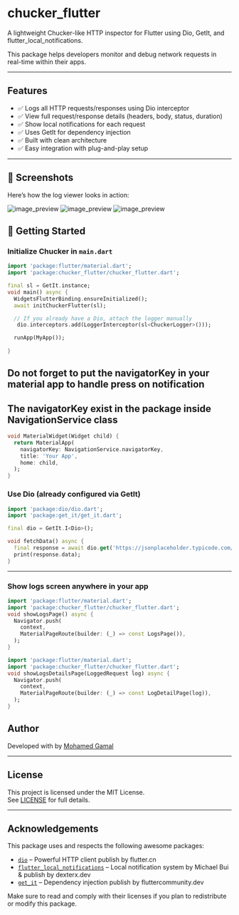 # chucker_flutter

A lightweight Chucker-like HTTP inspector for Flutter using Dio, GetIt, and flutter_local_notifications.

This package helps developers monitor and debug network requests in real-time within their apps.

---

## Features

- ✅ Logs all HTTP requests/responses using Dio interceptor
- ✅ View full request/response details (headers, body, status, duration)
- ✅ Show local notifications for each request
- ✅ Uses GetIt for dependency injection
- ✅ Built with clean architecture
- ✅ Easy integration with plug-and-play setup

---

## 📸 Screenshots

Here’s how the log viewer looks in action:

![image_preview](https://raw.githubusercontent.com/EngGemy95/chucker/refs/heads/master/assets/image1.jpg?token=GHSAT0AAAAAADG76NCNNMLI67H4PAUU3TKA2DOMFRQ)
![image_preview](https://raw.githubusercontent.com/EngGemy95/chucker/refs/heads/master/assets/image2.jpg?token=GHSAT0AAAAAADG76NCMRWT3QX3IVTLLDSPG2DOMF6A)
![image_preview](https://raw.githubusercontent.com/EngGemy95/chucker/refs/heads/master/assets/image3.jpg?token=GHSAT0AAAAAADG76NCMRA5VXBLQROVJD7UW2DOMGGQ)



## 🚀 Getting Started

### Initialize Chucker in `main.dart`

```dart
import 'package:flutter/material.dart';
import 'package:chucker_flutter/chucker_flutter.dart';

final sl = GetIt.instance;
void main() async {
  WidgetsFlutterBinding.ensureInitialized();
  await initChuckerFlutter(sl);

  // If you already have a Dio, attach the logger manually
   dio.interceptors.add(LoggerInterceptor(sl<ChuckerLogger>()));

  runApp(MyApp());
  
}
```

## Do not forget to put the navigatorKey in your material app to handle press on notification
## The navigatorKey exist in the package inside NavigationService class

```dart
void MaterialWidget(Widget child) {
  return MaterialApp(
    navigatorKey: NavigationService.navigatorKey,
    title: 'Your App',
    home: child,
  );
}
```

### Use Dio (already configured via GetIt)

```dart
import 'package:dio/dio.dart';
import 'package:get_it/get_it.dart';

final dio = GetIt.I<Dio>();

void fetchData() async {
  final response = await dio.get('https://jsonplaceholder.typicode.com/posts/1');
  print(response.data);
}
```

---

### Show logs screen anywhere in your app

```dart
import 'package:flutter/material.dart';
import 'package:chucker_flutter/chucker_flutter.dart';
void showLogsPage() async {
  Navigator.push(
    context,
    MaterialPageRoute(builder: (_) => const LogsPage()),
  );
}
```


```dart
import 'package:flutter/material.dart';
import 'package:chucker_flutter/chucker_flutter.dart';
void showLogsDetailsPage(LoggedRequest log) async {
  Navigator.push(
    context,
    MaterialPageRoute(builder: (_) => const LogDetailPage(log)),
  );
}
```

## Author

Developed with by [Mohamed Gamal](https://mohamedgamalfayed.vercel.app)

---

## License

This project is licensed under the MIT License.  
See [LICENSE](LICENSE) for full details.

---

## Acknowledgements

This package uses and respects the following awesome packages:

- [`dio`](https://pub.dev/packages/dio) – Powerful HTTP client publish by flutter.cn
- [`flutter_local_notifications`](https://pub.dev/packages/flutter_local_notifications) – Local notification system by Michael Bui & publish by dexterx.dev
- [`get_it`](https://pub.dev/packages/get_it) – Dependency injection publish by fluttercommunity.dev

Make sure to read and comply with their licenses if you plan to redistribute or modify this package.
